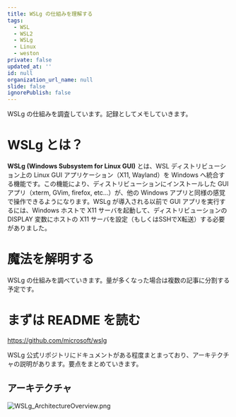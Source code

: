 ```yaml
---
title: WSLg の仕組みを理解する
tags:
  - WSL
  - WSL2
  - WSLg
  - Linux
  - weston
private: false
updated_at: ''
id: null
organization_url_name: null
slide: false
ignorePublish: false
---
```

WSLg の仕組みを調査しています。記録としてメモしていきます。
# WSLg とは？
**WSLg (Windows Subsystem for Linux GUI)** とは、WSL ディストリビューション上の Linux GUI アプリケーション（X11, Wayland）を Windows へ統合する機能です。この機能により、ディストリビューションにインストールした GUI アプリ（xterm, GVim, firefox, etc...）が、他の Windows アプリと同様の感覚で操作できるようになります。WSLg が導入される以前で GUI アプリを実行するには、Windows ホストで X11 サーバを起動して、ディストリビューションの DISPLAY 変数にホストの X11 サーバを設定（もしくはSSHでX転送）する必要がありました。

# 魔法を解明する
WSLg の仕組みを調べていきます。量が多くなった場合は複数の記事に分割する予定です。

# まずは README を読む

https://github.com/microsoft/wslg

WSLg 公式リポジトリにドキュメントがある程度まとまっており、アーキテクチャの説明があります。要点をまとめていきます。

## アーキテクチャ

![WSLg_ArchitectureOverview.png](https://github.com/ashymonk/qiita-posts/blob/feature/1-wslg/public/images/001-wslg/WSLg_ArchitectureOverview.png?raw=true)

